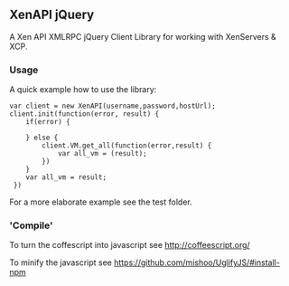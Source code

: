 ## XenAPI jQuery

A Xen API XMLRPC jQuery Client Library for working with XenServers & XCP.

### Usage

A quick example how to use the library:

```
var client = new XenAPI(username,password,hostUrl);
client.init(function(error, result) {
    if(error) {

    } else {
        client.VM.get_all(function(error,result) {
            var all_vm = (result);
        })
    }
    var all_vm = result;
 })
```

For a more elaborate example see the test folder.

### 'Compile'

To turn the coffescript into javascript see http://coffeescript.org/

To minify the javascript see https://github.com/mishoo/UglifyJS/#install-npm
